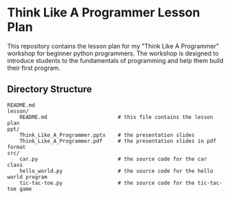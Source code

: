 # Think Like A Programmer Lesson Plan

This repository contains the lesson plan for my "Think Like A Programmer" workshop for beginner python programmers. The workshop is designed to introduce students to the fundamentals of programming and help them build their first program.

## Directory Structure

```
README.md
lesson/
    README.md                       # this file contains the lesson plan
ppt/
    Think_Like_A_Programmer.pptx    # the presentation slides
    Think_Like_A_Programmer.pdf     # the presentation slides in pdf format
src/
    car.py                          # the source code for the car class
    hello_world.py                  # the source code for the hello world program
    tic-tac-toe.py                  # the source code for the tic-tac-toe game
```